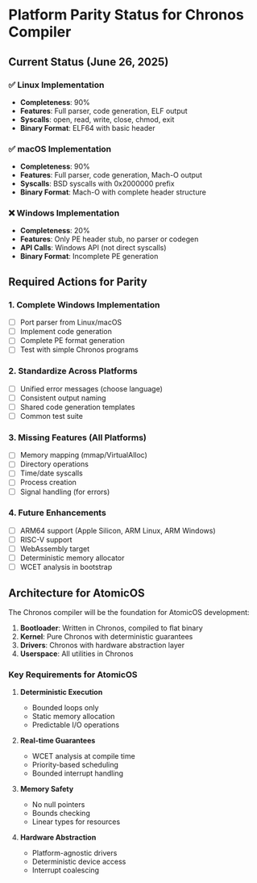 # Platform Parity Status for Chronos Compiler

## Current Status (June 26, 2025)

### ✅ Linux Implementation
- **Completeness**: 90%
- **Features**: Full parser, code generation, ELF output
- **Syscalls**: open, read, write, close, chmod, exit
- **Binary Format**: ELF64 with basic header

### ✅ macOS Implementation  
- **Completeness**: 90%
- **Features**: Full parser, code generation, Mach-O output
- **Syscalls**: BSD syscalls with 0x2000000 prefix
- **Binary Format**: Mach-O with complete header structure

### ❌ Windows Implementation
- **Completeness**: 20%
- **Features**: Only PE header stub, no parser or codegen
- **API Calls**: Windows API (not direct syscalls)
- **Binary Format**: Incomplete PE generation

## Required Actions for Parity

### 1. Complete Windows Implementation
- [ ] Port parser from Linux/macOS
- [ ] Implement code generation
- [ ] Complete PE format generation
- [ ] Test with simple Chronos programs

### 2. Standardize Across Platforms
- [ ] Unified error messages (choose language)
- [ ] Consistent output naming
- [ ] Shared code generation templates
- [ ] Common test suite

### 3. Missing Features (All Platforms)
- [ ] Memory mapping (mmap/VirtualAlloc)
- [ ] Directory operations
- [ ] Time/date syscalls
- [ ] Process creation
- [ ] Signal handling (for errors)

### 4. Future Enhancements
- [ ] ARM64 support (Apple Silicon, ARM Linux, ARM Windows)
- [ ] RISC-V support
- [ ] WebAssembly target
- [ ] Deterministic memory allocator
- [ ] WCET analysis in bootstrap

## Architecture for AtomicOS

The Chronos compiler will be the foundation for AtomicOS development:

1. **Bootloader**: Written in Chronos, compiled to flat binary
2. **Kernel**: Pure Chronos with deterministic guarantees
3. **Drivers**: Chronos with hardware abstraction layer
4. **Userspace**: All utilities in Chronos

### Key Requirements for AtomicOS

1. **Deterministic Execution**
   - Bounded loops only
   - Static memory allocation
   - Predictable I/O operations

2. **Real-time Guarantees**
   - WCET analysis at compile time
   - Priority-based scheduling
   - Bounded interrupt handling

3. **Memory Safety**
   - No null pointers
   - Bounds checking
   - Linear types for resources

4. **Hardware Abstraction**
   - Platform-agnostic drivers
   - Deterministic device access
   - Interrupt coalescing